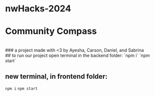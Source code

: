 # nwHacks-2024
# Community Compass
<br>
### a project made with <3 by Ayesha, Carson, Daniel, and Sabrina
<br>
## to run our project open terminal in the backend folder:
`npm i`
`npm start`

## new terminal, in frontend folder:
`npm i`
`npm start`
